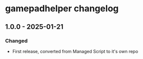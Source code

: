 # gamepadhelper changelog

## 1.0.0 - 2025-01-21

### Changed

- First release, converted from Managed Script to it's own repo